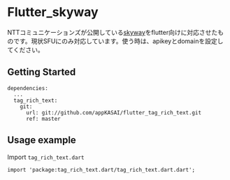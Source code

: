 # Flutter_skyway

NTTコミュニケーションズが公開している[skyway](https://webrtc.ecl.ntt.com/)をflutter向けに対応させたものです。現状SFUにのみ対応しています。使う時は、apikeyとdomainを設定してください。

## Getting Started

```
dependencies:
  ...
  tag_rich_text:
    git:
      url: git://github.com/appKASAI/flutter_tag_rich_text.git
      ref: master
```



## Usage example

Import `tag_rich_text.dart`

```
import 'package:tag_rich_text.dart/tag_rich_text.dart.dart';
```


